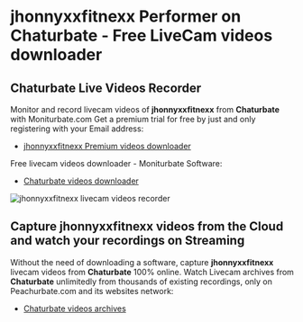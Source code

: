 # jhonnyxxfitnexx Performer on Chaturbate - Free LiveCam videos downloader

## Chaturbate Live Videos Recorder

Monitor and record livecam videos of **jhonnyxxfitnexx** from **Chaturbate** with Moniturbate.com
Get a premium trial for free by just and only registering with your Email address:
* [jhonnyxxfitnexx Premium videos downloader](https://moniturbate.com/request-demo-licence-key.html)

Free livecam videos downloader - Moniturbate Software:
* [Chaturbate videos downloader](https://moniturbate.com/moniturbate-download-software.html)

![jhonnyxxfitnexx livecam videos recorder](https://peachurnet.com/templates/moniturbate-software.png)


## Capture jhonnyxxfitnexx videos from the Cloud and watch your recordings on Streaming

Without the need of downloading a software, capture **jhonnyxxfitnexx** livecam videos from **Chaturbate** 100% online.
Watch Livecam archives from **Chaturbate** unlimitedly from thousands of existing recordings, only on Peachurbate.com and its websites network:
* [Chaturbate videos archives](https://peachurnet.com/)